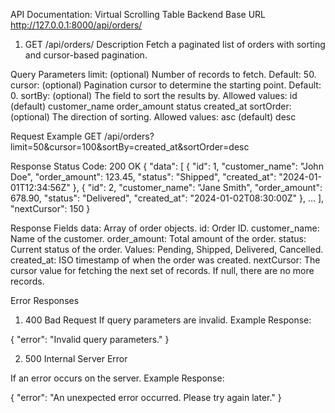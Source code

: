 API Documentation: Virtual Scrolling Table Backend
Base URL
http://127.0.0.1:8000/api/orders/

1. GET /api/orders/
Description
Fetch a paginated list of orders with sorting and cursor-based pagination.

Query Parameters
    limit: (optional) Number of records to fetch. Default: 50.
    cursor: (optional) Pagination cursor to determine the starting point. Default: 0.
    sortBy: (optional) The field to sort the results by. Allowed values:
        id (default)
        customer_name
        order_amount
        status
        created_at
    sortOrder: (optional) The direction of sorting. Allowed values:
    asc (default)
    desc


Request Example
GET /api/orders?limit=50&cursor=100&sortBy=created_at&sortOrder=desc


Response
Status Code: 200 OK
{
  "data": [
    {
      "id": 1,
      "customer_name": "John Doe",
      "order_amount": 123.45,
      "status": "Shipped",
      "created_at": "2024-01-01T12:34:56Z"
    },
    {
      "id": 2,
      "customer_name": "Jane Smith",
      "order_amount": 678.90,
      "status": "Delivered",
      "created_at": "2024-01-02T08:30:00Z"
    },
    ...
  ],
  "nextCursor": 150
}


Response Fields
  data: Array of order objects.
      id: Order ID.
      customer_name: Name of the customer.
      order_amount: Total amount of the order.
      status: Current status of the order. Values: Pending, Shipped, Delivered, Cancelled.
      created_at: ISO timestamp of when the order was created.
  nextCursor: The cursor value for fetching the next set of records. If null, there are no more records.


Error Responses
1. 400 Bad Request
  If query parameters are invalid.
  Example Response:
  
  {
    "error": "Invalid query parameters."
  }
  
2. 500 Internal Server Error
  
  If an error occurs on the server.
  Example Response:
  
  {
    "error": "An unexpected error occurred. Please try again later."
  }
